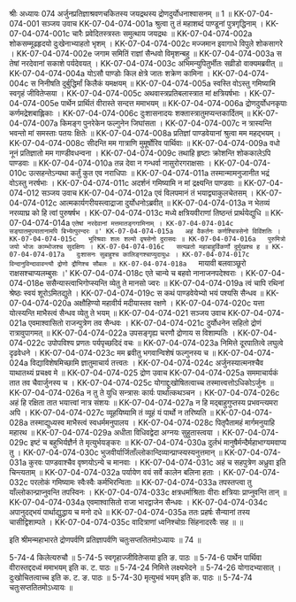 श्रीः
अध्यायः 074
अर्जुनप्रतिज्ञाश्रवणचकितस्य जयद्रथस्य द्रोणदुर्योधनाश्वासनम् ॥ 1 ॥
KK-07-04-074-001	सञ्जय उवाच 
KK-07-04-074-001a	श्रुत्वा तु तं महाशब्दं पाण्डूनां पुत्रगृद्धिनाम् ।
KK-07-04-074-001c	चारैः प्रवेदितस्त्रस्तः समुत्थाय जयद्रथः ॥
KK-07-04-074-002a	शोकसम्मूढहृदयो दुःखेनाभ्याहतो भृशम् ।
KK-07-04-074-002c	मज्जमान इवागाधे विपुले शोकसागरे ।
KK-07-04-074-002e	जगाम समितिं राज्ञां सैन्धवो विमृशन्बहु ॥
KK-07-04-074-003a	स तेषां नरदेवानां सकाशे पर्यदेवयत् ।
KK-07-04-074-003c	अभिमन्युपितुर्भीतः सव्रीडो वाक्यमब्रवीत् ॥
KK-07-04-074-004a	योऽसौ पाण्डोः किल क्षेत्रे जातः शक्रेण कामिना ।
KK-07-04-074-004c	स निनीषति दुर्बुद्धिर्मां किलैकं यमक्षयम् ॥
KK-07-04-074-005a	स्वस्ति वोऽस्तु गमिष्यामि स्वगृहं जीवितेप्सया ।
KK-07-04-074-005c	अथवास्त्रप्रतिबलास्त्रात मां क्षत्रियर्षभाः ।
KK-07-04-074-005e	पार्थेन प्रार्थितं वीरास्ते सन्दत्त ममाभयम् ॥
KK-07-04-074-006a	द्रोणदुर्योधनकृपाः कर्णमद्रेशबाह्लिकाः ।
KK-07-04-074-006c	दुःशासनादयः शक्तास्त्रातुमप्यन्तकार्दितम् ॥
KK-07-04-074-007a	किमङ्ग पुनरेकेन फल्गुनेन जिघांसता ।
KK-07-04-074-007c	न त्रास्यन्ति भवन्तो मां समस्ताः पतयः क्षितेः ॥
KK-07-04-074-008a	प्रतिज्ञां पाण्डवेयानां श्रुत्वा मम महद्भयम् ।
KK-07-04-074-008c	सीदन्ति मम गात्राणि मुमूर्षोरिव पार्थिवाः ॥
KK-07-04-074-009a	वधो नूनं प्रतिज्ञातो मम गाण्डीवधन्वना ।
KK-07-04-074-009c	तथाहि हृष्टाः क्रोशन्ति शोककालेऽपि पाण्डवाः ॥
KK-07-04-074-010a	तन्न देवा न गन्धर्वा नासुरोरगराक्षसाः ।
KK-07-04-074-010c	उत्सहन्तेऽन्यथा कर्तुं कुत एव नराधिपाः ॥
KK-07-04-074-011a	तस्मान्मामनुजानीत भद्रं वोऽस्तु नरर्षभाः ।
KK-07-04-074-011c	अदर्शनं गमिष्यामि न मां द्रक्ष्यन्ति पाण्डवाः ॥
KK-07-04-074-012	सञ्जय उवाच 
KK-07-04-074-012a	एवं विलपमानं तं भयाद्व्याकुलचेतसम् ।
KK-07-04-074-012c	आत्मकार्यगरीयस्त्वाद्राजा दुर्योधनोऽब्रवीत् ॥
KK-07-04-074-013a	न भेतव्यं नरव्याघ्र को हि त्वां पुरुषर्षभ ।
KK-07-04-074-013c	मध्ये क्षत्रियवीराणां तिष्ठन्तं प्रार्थयेद्युधि ॥
KK-07-04-074-014a	`एतेषां नरदेवानां मत्तमातङ्गगामिनाम् ।
KK-07-04-074-014c	सङ्घातमुपयातानामपि बिभ्येत्पुरन्दरः ॥'
KK-07-04-074-015a	अहं वैकर्तनः कर्णश्चित्रसेनो विविंशतिः ।
KK-07-04-074-015c	भूरिश्रवाः शलः शल्यो वृषसेनो दुरासदः ॥
KK-07-04-074-016a	पुरुमित्रो जयो भोजः काम्भोजश्च सुदक्षिणः ।
KK-07-04-074-016c	सत्यव्रतो महाबाहुर्विकर्णो दुर्मुखश्च ह ॥
KK-07-04-074-017a	दुःशासनः सुबाहुश्च कालिङ्गश्चाप्युदायुधः ।
KK-07-04-074-017c	विन्दानुविन्दावावन्त्यौ द्रोणो द्रौणिश्च सौबलः ॥
KK-07-04-074-018a	`मायावी बलवाञ्छूरो राक्षसश्चाप्यलम्बुसः ।'
KK-07-04-074-018c	एते चान्ये च बहवो नानाजनपदेश्वराः ।
KK-07-04-074-018e	ससैन्यास्त्वाभिगोप्स्यन्ति व्येतु ते मानसो ज्वरः ॥
KK-07-04-074-019a	त्वं चापि रथिनां श्रेष्ठः स्वयं शूरोऽमितद्युते ।
KK-07-04-074-019c	स कथं पाण्डवेयेभ्यो भयं पश्यसि सैन्धव ॥
KK-07-04-074-020a	अक्षौहिण्यो महावीर्य मदीयास्तव रक्षणे ।
KK-07-04-074-020c	यत्ता योत्स्यन्ति माभैस्त्वं सैन्धव व्येतु ते भयम् ॥
KK-07-04-074-021	सञ्जय उवाच 
KK-07-04-074-021a	एवमाश्वासितो राजन्पुत्रेण तव सैन्धवः ।
KK-07-04-074-021c	दुर्योधनेन सहितो द्रोणं रात्रावुपागमत् ॥
KK-07-04-074-022a	उपसङ्गृह्य चरणौ द्रोणाय स विशाम्पतिः ।
KK-07-04-074-022c	उपोपविश्य प्रणतः पर्यपृच्छदिदं वचः ॥
KK-07-04-074-023a	निमित्ते दूरपातित्वे लघुत्वे दृढवेधने ।
KK-07-04-074-023c	मम ब्रवीतु भगवान्विशेषं फल्गुनस्य च ॥
KK-07-04-074-024a	विद्याविशेषमिच्छामि ज्ञातुमाचार्य तत्त्वतः ।
KK-07-04-074-024c	अर्जुनस्यात्मनश्चैव याथातथ्यं प्रचक्ष्व मे ॥
KK-07-04-074-025	द्रोण उवाच 
KK-07-04-074-025a	सममाचार्यकं तात तव चैवार्जुनस्य च ।
KK-07-04-074-025c	योगाद्दुःखोषितत्वाच्च तस्मात्त्वत्तोऽधिकोऽर्जुनः ॥
KK-07-04-074-026a	न तु ते युधि सन्त्रासः कार्यः पार्थात्कथञ्चन ।
KK-07-04-074-026c	अहं हि रक्षिता तात भयात्त्वां नात्र संशयः ॥
KK-07-04-074-027a	न हि मद्बाहुगुप्तस्य प्रभवन्त्यमरा अपि ।
KK-07-04-074-027c	व्यूहयिष्यामि तं व्यूहं यं पार्थो न तरिष्यति ॥
KK-07-04-074-028a	तस्माद्युध्यस्व माभैस्त्वं स्वधर्ममनुपालय ।
KK-07-04-074-028c	पितृपैतामहं मार्गमनुयाहि महारथ ॥
KK-07-04-074-029a	अधीता विधिवद्वेदा अग्नयः सुहुतास्त्वया ।
KK-07-04-074-029c	इष्टं च बहुभिर्यज्ञैर्न ते मृत्युर्भयङ्करः ॥
KK-07-04-074-030a	दुर्लभं मानुषैर्मन्दैर्महाभाग्यमवाप्य तु ।
KK-07-04-074-030c	भुजवीर्यार्जिताँल्लोकान्दिव्यान्प्राप्स्यस्यनुत्तमान् ॥
KK-07-04-074-031a	कुरवः पाण्डवाश्चैव वृष्णयोऽन्ये च मानवाः ।
KK-07-04-074-031c	अहं च सहपुत्रेण अध्रुवा इति चिन्त्यताम् ॥
KK-07-04-074-032a	पर्यायेण वयं सर्वे कालेन बलिना हताः ।
KK-07-04-074-032c	परलोकं गमिष्यामः स्वैःस्वैः कर्मभिरन्विताः ॥
KK-07-04-074-033a	तपस्तप्त्वा तु याँल्लोकान्प्राप्नुवन्ति तपस्विनः ।
KK-07-04-074-033c	क्षत्रधर्माश्रिताः वीराः क्षत्रियाः प्राप्नुवन्ति तान् ॥
KK-07-04-074-034a	एवमाश्वासितो राजा भारद्वाजेन सैन्धवः ।
KK-07-04-074-034c	अपानुदद्भयं पार्थाद्युद्धाय च मनो दधे ॥
KK-07-04-074-035a	ततः प्रहर्षः सैन्यानां तस्य चासीद्विशाम्पते ।
KK-07-04-074-035c	वादित्राणां ध्वनिश्चोग्रः सिंहनादरवैः सह ॥ ॥

इति श्रीमन्महाभारते द्रोणपर्वणि प्रतिज्ञापर्वणि चतुःसप्ततितमोऽध्यायः ॥ 74 ॥

5-74-4 किलेत्यरुचौ ॥ 5-74-5 स्वगृहाज्जीवितेप्सया इति ङ. पाठः ॥ 5-74-6 पार्थेन पार्थिवा वीरास्तद्ददध्वं ममाभयम् इति क. ट. पाठः ॥ 5-74-24 निमित्ते लक्ष्यभेदने ॥ 5-74-26 योगादभ्यासात् । दुःखोचितत्वाच्च इति क. ट. ङ. पाठः ॥ 5-74-30 मृत्युभवं भयम् इति क. पाठः ॥ 5-74-74 चतुःसप्ततितमोऽध्यायः ॥

